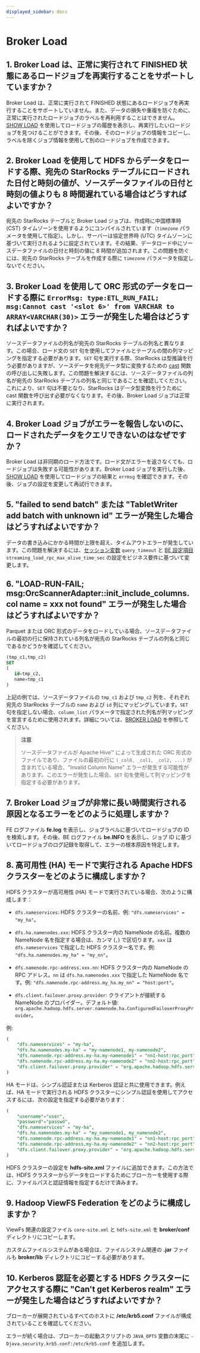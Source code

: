 ```yaml
---
displayed_sidebar: docs
---
```


# Broker Load

## 1. Broker Load は、正常に実行されて FINISHED 状態にあるロードジョブを再実行することをサポートしていますか？

Broker Load は、正常に実行されて FINISHED 状態にあるロードジョブを再実行することをサポートしていません。また、データの損失や重複を防ぐために、正常に実行されたロードジョブのラベルを再利用することはできません。[SHOW LOAD](../../sql-reference/sql-statements/loading_unloading/SHOW_LOAD.md) を使用してロードジョブの履歴を表示し、再実行したいロードジョブを見つけることができます。その後、そのロードジョブの情報をコピーし、ラベルを除くジョブ情報を使用して別のロードジョブを作成できます。

## 2. Broker Load を使用して HDFS からデータをロードする際、宛先の StarRocks テーブルにロードされた日付と時刻の値が、ソースデータファイルの日付と時刻の値よりも 8 時間遅れている場合はどうすればよいですか？

宛先の StarRocks テーブルと Broker Load ジョブは、作成時に中国標準時 (CST) タイムゾーンを使用するようにコンパイルされています（`timezone` パラメータを使用して指定）。しかし、サーバーは協定世界時 (UTC) タイムゾーンに基づいて実行されるように設定されています。その結果、データロード中にソースデータファイルの日付と時刻の値に 8 時間が追加されます。この問題を防ぐには、宛先の StarRocks テーブルを作成する際に `timezone` パラメータを指定しないでください。

## 3. Broker Load を使用して ORC 形式のデータをロードする際に `ErrorMsg: type:ETL_RUN_FAIL; msg:Cannot cast '<slot 6>' from VARCHAR to ARRAY<VARCHAR(30)>` エラーが発生した場合はどうすればよいですか？

ソースデータファイルの列名が宛先の StarRocks テーブルの列名と異なります。この場合、ロード文の `SET` 句を使用してファイルとテーブルの間の列マッピングを指定する必要があります。`SET` 句を実行する際、StarRocks は型推論を行う必要がありますが、ソースデータを宛先データ型に変換するための [cast](../../sql-reference/sql-functions/cast.md) 関数の呼び出しに失敗します。この問題を解決するには、ソースデータファイルの列名が宛先の StarRocks テーブルの列名と同じであることを確認してください。これにより、`SET` 句は不要となり、StarRocks はデータ型変換を行うために cast 関数を呼び出す必要がなくなります。その後、Broker Load ジョブは正常に実行されます。

## 4. Broker Load ジョブがエラーを報告しないのに、ロードされたデータをクエリできないのはなぜですか？

Broker Load は非同期のロード方法です。ロード文がエラーを返さなくても、ロードジョブは失敗する可能性があります。Broker Load ジョブを実行した後、[SHOW LOAD](../../sql-reference/sql-statements/loading_unloading/SHOW_LOAD.md) を使用してロードジョブの結果と `errmsg` を確認できます。その後、ジョブの設定を変更して再試行できます。

## 5. "failed to send batch" または "TabletWriter add batch with unknown id" エラーが発生した場合はどうすればよいですか？

データの書き込みにかかる時間が上限を超え、タイムアウトエラーが発生しています。この問題を解決するには、[セッション変数](../../sql-reference/System_variable.md) `query_timeout` と [BE 設定項目](../../administration/management/BE_configuration.md#configure-be-static-parameters) `streaming_load_rpc_max_alive_time_sec` の設定をビジネス要件に基づいて変更します。

## 6. "LOAD-RUN-FAIL; msg:OrcScannerAdapter::init_include_columns. col name = xxx not found" エラーが発生した場合はどうすればよいですか？

Parquet または ORC 形式のデータをロードしている場合、ソースデータファイルの最初の行に保持されている列名が宛先の StarRocks テーブルの列名と同じであるかどうかを確認してください。

```SQL
(tmp_c1,tmp_c2)
SET
(
   id=tmp_c2,
   name=tmp_c1
)
```

上記の例では、ソースデータファイルの `tmp_c1` および `tmp_c2` 列を、それぞれ宛先の StarRocks テーブルの `name` および `id` 列にマッピングしています。`SET` 句を指定しない場合、`column_list` パラメータで指定された列名が列マッピングを宣言するために使用されます。詳細については、[BROKER LOAD](../../sql-reference/sql-statements/loading_unloading/BROKER_LOAD.md) を参照してください。

> **注意**
>
> ソースデータファイルが Apache Hive™ によって生成された ORC 形式のファイルであり、ファイルの最初の行に `(_col0, _col1, _col2, ...)` が含まれている場合、"Invalid Column Name" エラーが発生する可能性があります。このエラーが発生した場合、`SET` 句を使用して列マッピングを指定する必要があります。

## 7. Broker Load ジョブが非常に長い時間実行される原因となるエラーをどのように処理しますか？

FE ログファイル **fe.log** を表示し、ジョブラベルに基づいてロードジョブの ID を検索します。その後、BE ログファイル **be.INFO** を表示し、ジョブ ID に基づいてロードジョブのログ記録を取得して、エラーの根本原因を特定します。

## 8. 高可用性 (HA) モードで実行される Apache HDFS クラスターをどのように構成しますか？

HDFS クラスターが高可用性 (HA) モードで実行されている場合、次のように構成します：

- `dfs.nameservices`: HDFS クラスターの名前、例: `"dfs.nameservices" = "my_ha"`。

- `dfs.ha.namenodes.xxx`: HDFS クラスター内の NameNode の名前。複数の NameNode 名を指定する場合は、カンマ (`,`) で区切ります。`xxx` は `dfs.nameservices` で指定した HDFS クラスター名です。例: `"dfs.ha.namenodes.my_ha" = "my_nn"`。

- `dfs.namenode.rpc-address.xxx.nn`: HDFS クラスター内の NameNode の RPC アドレス。`nn` は `dfs.ha.namenodes.xxx` で指定した NameNode 名です。例: `"dfs.namenode.rpc-address.my_ha.my_nn" = "host:port"`。

- `dfs.client.failover.proxy.provider`: クライアントが接続する NameNode のプロバイダー。デフォルト値: `org.apache.hadoop.hdfs.server.namenode.ha.ConfiguredFailoverProxyProvider`。

例:

```SQL
(
    "dfs.nameservices" = "my-ha",
    "dfs.ha.namenodes.my-ha" = "my-namenode1, my-namenode2",
    "dfs.namenode.rpc-address.my-ha.my-namenode1" = "nn1-host:rpc_port",
    "dfs.namenode.rpc-address.my-ha.my-namenode2" = "nn2-host:rpc_port",
    "dfs.client.failover.proxy.provider" = "org.apache.hadoop.hdfs.server.namenode.ha.ConfiguredFailoverProxyProvider"
)
```

HA モードは、シンプル認証または Kerberos 認証と共に使用できます。例えば、HA モードで実行される HDFS クラスターにシンプル認証を使用してアクセスするには、次の設定を指定する必要があります：

```SQL
(
    "username"="user",
    "password"="passwd",
    "dfs.nameservices" = "my-ha",
    "dfs.ha.namenodes.my-ha" = "my_namenode1, my_namenode2",
    "dfs.namenode.rpc-address.my-ha.my-namenode1" = "nn1-host:rpc_port",
    "dfs.namenode.rpc-address.my-ha.my-namenode2" = "nn2-host:rpc_port",
    "dfs.client.failover.proxy.provider" = "org.apache.hadoop.hdfs.server.namenode.ha.ConfiguredFailoverProxyProvider"
)
```

HDFS クラスターの設定を **hdfs-site.xml** ファイルに追加できます。この方法では、HDFS クラスターからデータをロードするためにブローカーを使用する際に、ファイルパスと認証情報を指定するだけで済みます。

## 9. Hadoop ViewFS Federation をどのように構成しますか？

ViewFs 関連の設定ファイル `core-site.xml` と `hdfs-site.xml` を **broker/conf** ディレクトリにコピーします。

カスタムファイルシステムがある場合は、ファイルシステム関連の **.jar** ファイルも **broker/lib** ディレクトリにコピーする必要があります。

## 10. Kerberos 認証を必要とする HDFS クラスターにアクセスする際に "Can't get Kerberos realm" エラーが発生した場合はどうすればよいですか？

ブローカーが展開されているすべてのホストに **/etc/krb5.conf** ファイルが構成されていることを確認してください。

エラーが続く場合は、ブローカーの起動スクリプトの `JAVA_OPTS` 変数の末尾に `-Djava.security.krb5.conf:/etc/krb5.conf` を追加します。